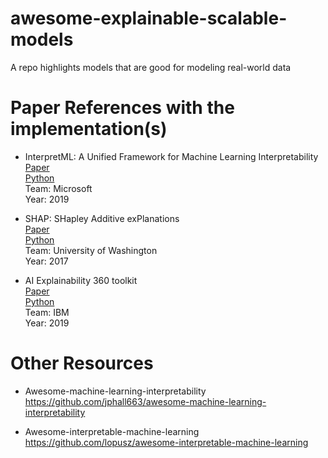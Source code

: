 # awesome-explainable-scalable-models
A repo highlights models that are good for modeling real-world data


# Paper References with the implementation(s)
* InterpretML: A Unified Framework for Machine Learning Interpretability  
[Paper](https://arxiv.org/pdf/1909.09223.pdf)  
[Python](https://github.com/interpretml/interpret)  
Team: Microsoft  
Year: 2019  

* SHAP: SHapley Additive exPlanations  
[Paper](http://papers.nips.cc/paper/7062-a-unified-approach-to-interpreting-model-predictions.pdf)  
[Python](https://github.com/slundberg/shap)  
Team: University of Washington  
Year: 2017  

* AI Explainability 360 toolkit  
[Paper](https://arxiv.org/pdf/1909.03012.pdf)  
[Python](https://github.com/IBM/AIX360/)  
Team: IBM  
Year: 2019  


# Other Resources
* Awesome-machine-learning-interpretability  
https://github.com/jphall663/awesome-machine-learning-interpretability  

* Awesome-interpretable-machine-learning
https://github.com/lopusz/awesome-interpretable-machine-learning
